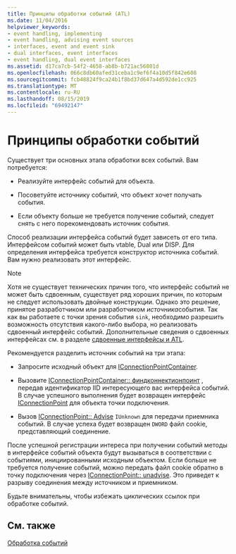 ```yaml
---
title: Принципы обработки событий (ATL)
ms.date: 11/04/2016
helpviewer_keywords:
- event handling, implementing
- event handling, advising event sources
- interfaces, event and event sink
- dual interfaces, event interfaces
- event handling, dual event interfaces
ms.assetid: d17ca7cb-54f2-4658-ab8b-b721ac56801d
ms.openlocfilehash: 066c8db60afed31ceba1c9ef6f4a10d5f842e608
ms.sourcegitcommit: fcb48824f9ca24b1f8bd37d647a4d592de1cc925
ms.translationtype: MT
ms.contentlocale: ru-RU
ms.lasthandoff: 08/15/2019
ms.locfileid: "69492147"
---
```

# <a name="event-handling-principles"></a>Принципы обработки событий

Существует три основных этапа обработки всех событий. Вам потребуется:

- Реализуйте интерфейс событий для объекта.

- Посоветуйте источнику событий, что объект хочет получать события.

- Если объекту больше не требуется получение событий, следует снять с него порекомендовать источник события.

Способ реализации интерфейса событий будет зависеть от его типа. Интерфейсом событий может быть vtable, Dual или DISP. Для определения интерфейса требуется конструктор источника событий. Вам нужно реализовать этот интерфейс.

> [!NOTE]
>  Хотя не существует технических причин того, что интерфейс событий не может быть сдвоенным, существует ряд хороших причин, по которым не следует использовать двойные конструкции. Однако это решение, принятое разработчиком или разработчиком *источника*события. Так как вы работаете с точки зрения события `sink`, необходимо разрешить возможность отсутствия какого-либо выбора, но реализовать сдвоенный интерфейс событий. Дополнительные сведения о сдвоенных интерфейсах см. в разделе [сдвоенные интерфейсы и ATL](../atl/dual-interfaces-and-atl.md).

Рекомендуется разделить источник событий на три этапа:

- Запросите исходный объект для [IConnectionPointContainer](/windows/win32/api/ocidl/nn-ocidl-iconnectionpointcontainer).

- Вызовите [IConnectionPointContainer:: финдконнектионпоинт](/windows/win32/api/ocidl/nf-ocidl-iconnectionpointcontainer-findconnectionpoint) , передав идентификатор IID интересующего вас интерфейса событий. В случае успешного выполнения будет возвращен интерфейс [IConnectionPoint](/windows/win32/api/ocidl/nn-ocidl-iconnectionpoint) для объекта точки подключения.

- Вызов [IConnectionPoint:: Advise](/windows/win32/api/ocidl/nf-ocidl-iconnectionpoint-advise) `IUnknown` для передачи приемника событий. В случае успеха будет возвращен `DWORD` файл cookie, представляющий соединение.

После успешной регистрации интереса при получении событий методы в интерфейсе событий объекта будут вызываться в соответствии с событиями, инициированными исходным объектом. Если больше не требуется получение событий, можно передать файл cookie обратно в точку подключения через [IConnectionPoint:: unadvise](/windows/win32/api/ocidl/nf-ocidl-iconnectionpoint-unadvise). Это приведет к разрыву соединения между источником и приемником.

Будьте внимательны, чтобы избежать циклических ссылок при обработке событий.

## <a name="see-also"></a>См. также

[Обработка событий](../atl/event-handling-and-atl.md)
